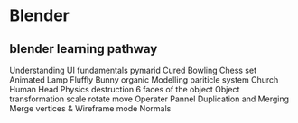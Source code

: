 # Blender

## blender learning pathway
Understanding UI
fundamentals
	pymarid
Cured
	Bowling
Chess set
Animated Lamp
Fluffly Bunny
	organic Modelling
	pariticle system
Church
Human Head
Physics destruction
6 faces of the object
Object transformation
	scale
	rotate
	move
Operater Pannel
Duplication and Merging
Merge vertices & Wireframe mode
Normals